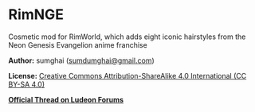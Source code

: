 # RimNGE
Cosmetic mod for RimWorld, which adds eight iconic hairstyles from the Neon Genesis Evangelion anime franchise

**Author:** sumghai (sumdumghai@gmail.com)

**License:** [Creative Commons Attribution-ShareAlike 4.0 International (CC BY-SA 4.0)](http://www.creativecommons.org/licenses/by-sa/4.0/)

[**Official Thread on Ludeon Forums**](https://ludeon.com/forums/index.php?topic=41507.0)

